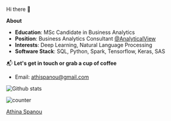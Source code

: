 Hi there 🌸

**About**
 * **Education**: MSc Candidate in Business Analytics
 * **Position**: Business Analytics Consultant [@AnalyticalView](https://www.linkedin.com/company/analytical-view/about/)
 * **Interests**: Deep Learning, Natural Language Processing
 * **Software Stack**: SQL, Python, Spark, Tensorflow, Keras, SAS

 📬 **Let's get in touch or grab a cup of coffee**

<!-- - LinkedIn: [Athina Spanou](https://www.linkedin.com/in/athinaspanou/)-->
- Email: [athispanou@gmail.com](athispanou@gmail.com)

![Github stats](https://github-readme-stats.vercel.app/api?username=AthinaSpanou)

![counter](https://enfmvfjx5whcybi.m.pipedream.net)

<script type="text/javascript" src="https://platform.linkedin.com/badges/js/profile.js" async defer></script>

<div class="LI-profile-badge"  data-version="v1" data-size="medium" data-locale="en_US" data-type="horizontal" data-theme="light" data-vanity="athinaspanou"><a class="LI-simple-link" href='https://gr.linkedin.com/in/athinaspanou?trk=profile-badge'>Athina Spanou</a></div>
